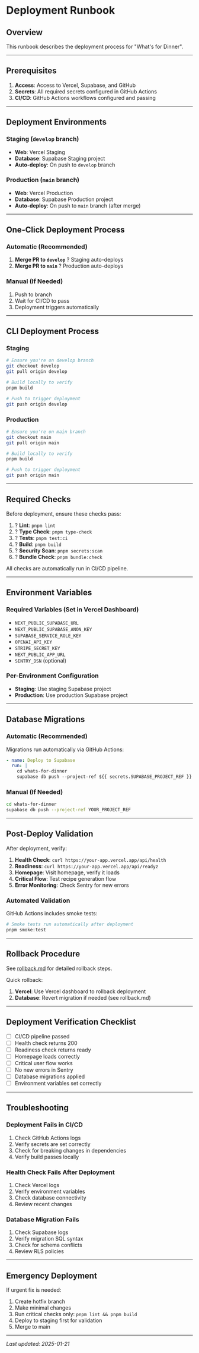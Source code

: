 # Deployment Runbook

## Overview

This runbook describes the deployment process for "What's for Dinner".

---

## Prerequisites

1. **Access**: Access to Vercel, Supabase, and GitHub
2. **Secrets**: All required secrets configured in GitHub Actions
3. **CI/CD**: GitHub Actions workflows configured and passing

---

## Deployment Environments

### Staging (`develop` branch)

- **Web**: Vercel Staging
- **Database**: Supabase Staging project
- **Auto-deploy**: On push to `develop` branch

### Production (`main` branch)

- **Web**: Vercel Production
- **Database**: Supabase Production project
- **Auto-deploy**: On push to `main` branch (after merge)

---

## One-Click Deployment Process

### Automatic (Recommended)

1. **Merge PR to `develop`** ? Staging auto-deploys
2. **Merge PR to `main`** ? Production auto-deploys

### Manual (If Needed)

1. Push to branch
2. Wait for CI/CD to pass
3. Deployment triggers automatically

---

## CLI Deployment Process

### Staging

```bash
# Ensure you're on develop branch
git checkout develop
git pull origin develop

# Build locally to verify
pnpm build

# Push to trigger deployment
git push origin develop
```

### Production

```bash
# Ensure you're on main branch
git checkout main
git pull origin main

# Build locally to verify
pnpm build

# Push to trigger deployment
git push origin main
```

---

## Required Checks

Before deployment, ensure these checks pass:

1. ? **Lint**: `pnpm lint`
2. ? **Type Check**: `pnpm type-check`
3. ? **Tests**: `pnpm test:ci`
4. ? **Build**: `pnpm build`
5. ? **Security Scan**: `pnpm secrets:scan`
6. ? **Bundle Check**: `pnpm bundle:check`

All checks are automatically run in CI/CD pipeline.

---

## Environment Variables

### Required Variables (Set in Vercel Dashboard)

- `NEXT_PUBLIC_SUPABASE_URL`
- `NEXT_PUBLIC_SUPABASE_ANON_KEY`
- `SUPABASE_SERVICE_ROLE_KEY`
- `OPENAI_API_KEY`
- `STRIPE_SECRET_KEY`
- `NEXT_PUBLIC_APP_URL`
- `SENTRY_DSN` (optional)

### Per-Environment Configuration

- **Staging**: Use staging Supabase project
- **Production**: Use production Supabase project

---

## Database Migrations

### Automatic (Recommended)

Migrations run automatically via GitHub Actions:

```yaml
- name: Deploy to Supabase
  run: |
    cd whats-for-dinner
    supabase db push --project-ref ${{ secrets.SUPABASE_PROJECT_REF }}
```

### Manual (If Needed)

```bash
cd whats-for-dinner
supabase db push --project-ref YOUR_PROJECT_REF
```

---

## Post-Deploy Validation

After deployment, verify:

1. **Health Check**: `curl https://your-app.vercel.app/api/health`
2. **Readiness**: `curl https://your-app.vercel.app/api/readyz`
3. **Homepage**: Visit homepage, verify it loads
4. **Critical Flow**: Test recipe generation flow
5. **Error Monitoring**: Check Sentry for new errors

### Automated Validation

GitHub Actions includes smoke tests:

```bash
# Smoke tests run automatically after deployment
pnpm smoke:test
```

---

## Rollback Procedure

See [rollback.md](./rollback.md) for detailed rollback steps.

Quick rollback:

1. **Vercel**: Use Vercel dashboard to rollback deployment
2. **Database**: Revert migration if needed (see rollback.md)

---

## Deployment Verification Checklist

- [ ] CI/CD pipeline passed
- [ ] Health check returns 200
- [ ] Readiness check returns ready
- [ ] Homepage loads correctly
- [ ] Critical user flow works
- [ ] No new errors in Sentry
- [ ] Database migrations applied
- [ ] Environment variables set correctly

---

## Troubleshooting

### Deployment Fails in CI/CD

1. Check GitHub Actions logs
2. Verify secrets are set correctly
3. Check for breaking changes in dependencies
4. Verify build passes locally

### Health Check Fails After Deployment

1. Check Vercel logs
2. Verify environment variables
3. Check database connectivity
4. Review recent changes

### Database Migration Fails

1. Check Supabase logs
2. Verify migration SQL syntax
3. Check for schema conflicts
4. Review RLS policies

---

## Emergency Deployment

If urgent fix is needed:

1. Create hotfix branch
2. Make minimal changes
3. Run critical checks only: `pnpm lint && pnpm build`
4. Deploy to staging first for validation
5. Merge to main

---

*Last updated: 2025-01-21*
